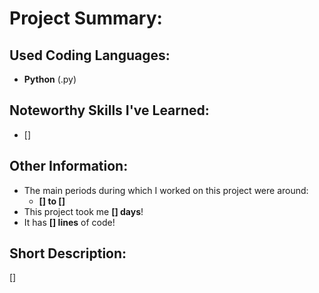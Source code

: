 # Project Summary:


## Used Coding Languages:
- **Python** (.py)


## Noteworthy Skills I've Learned:
- []


## Other Information:
- The main periods during which I worked on this project were around:
  - **[] to []**
- This project took me **[] days**!
- It has **[] lines** of code!


## Short Description:
[]
